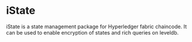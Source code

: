 # iState
iState is a state management package for Hyperledger fabric chaincode. It can be used to enable encryption of states and rich queries on leveldb.
